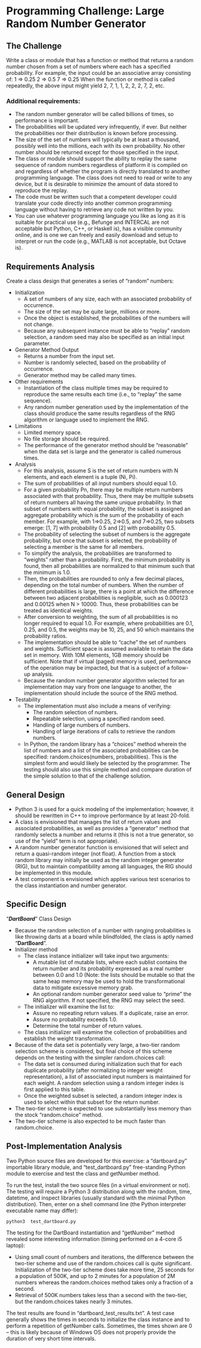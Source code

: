 Programming Challenge: Large Random Number Generator
====================================================

The Challenge
-------------

Write a class or module that has a function or method that returns a random number chosen from a set of numbers where each has a specified probability.  For example, the input could be an associative array consisting of:
        1 => 0.25
        2 => 0.5
        7 => 0.25
When the function or method is called repeatedly, the above input might yield 2, 7, 1, 1, 2, 2, 2, 7, 2, etc.

### Additional requirements:
* The random number generator will be called billions of times, so performance is important.
* The probabilities will be updated very infrequently, if ever.  But neither the probabilities nor their distribution is known before processing.
* The size of the set of numbers will typically be at least a thousand, possibly well into the millions, each with its own probability.  No other number should be returned except for those specified in the input.
* The class or module should support the ability to replay the same sequence of random numbers regardless of platform it is compiled on and regardless of whether the program is directly translated to another programming language.  The class does not need to read or write to any device, but it is desirable to minimize the amount of data stored to reproduce the replay.
* The code must be written such that a competent developer could translate your code directly into another common programming language without having to retrieve any code not written by you.
* You can use whatever programming language you like as long as it is suitable for practical use (e.g., Befunge and INTERCAL are not acceptable but Python, C++, or Haskell is), has a visible community online, and is one we can freely and easily download and setup to interpret or run the code (e.g., MATLAB is not acceptable, but Octave is).


Requirements Analysis
---------------------

Create a class design that generates a series of “random” numbers:
* Initialization
  * A set of numbers of any size, each with an associated probability of occurrence.
  * The size of the set may be quite large, millions or more.
  * Once the object is established, the probabilities of the numbers will not change.
  * Because any subsequent instance must be able to “replay” random selection, a random seed may also be specified as an initial input parameter.
* Generator Method Output
  * Returns a number from the input set.
  * Number is randomly selected, based on the probability of occurrence.
  * Generator method may be called many times.
* Other requirements
  * Instantiation of the class multiple times may be required to reproduce the same results each time (i.e., to “replay” the same sequence).
  * Any random number generation used by the implementation of the class should produce the same results regardless of the RNG algorithm or language used to implement the RNG.
* Limitations
  * Limited memory space. 
  * No file storage should be required.
  * The performance of the generator method should be “reasonable” when the data set is large and the generator is called numerous times.
* Analysis
  * For this analysis, assume S is the set of return numbers with N elements, and each element is a tuple (Ni, Pi). 
  * The sum of probabilities of all input numbers should equal 1.0.
  * For a given probability Pn, there may be multiple return numbers associated with that probability. Thus, there may be multiple subsets of return numbers all having the same unique probability. In that subset of numbers with equal probability, the subset is assigned an aggregate probability which is the sum of the probability of each member. For example, with 1=>0.25, 2=>0.5, and 7=>0.25, two subsets emerge: [1, 7] with probability 0.5 and [2] with probability 0.5.
  * The probability of selecting the subset of numbers is the aggregate probability, but once that subset is selected, the probability of selecting a member is the same for all members.
  * To simplify the analysis, the probabilities are transformed to “weights” rather than a probability. First, the minimum probability is found, then all probabilities are normalized to that minimum such that the minimum is 1.0. 
  * Then, the probabilities are rounded to only a few decimal places, depending on the total number of numbers. When the number of different probabilities is large, there is a point at which the difference between two adjacent probabilities is negligible, such as 0.000123 and 0.00125 when N > 10000. Thus, these probabilities can be treated as identical weights. 
  * After conversion to weighting, the sum of all probabilities is no longer required to equal 1.0. For example, where probabilities are 0.1, 0.25, and 0.5, the weights may be 10, 25, and 50 which maintains the probability ratios.
  * The implementation should be able to “cache” the set of numbers and weights. Sufficient space is assumed available to retain the data set in memory. With 10M elements, 1GB memory should be sufficient. Note that if virtual (paged) memory is used, performance of the operation may be impacted, but that is a subject of a follow-up analysis.
  * Because the random number generator algorithm selected for an implementation may vary from one language to another, the implementation should include the source of the RNG method.
* Testability
  * The implementation must also include a means of verifying:
    * The random selection of numbers. 
    * Repeatable selection, using a specified random seed.
    * Handling of large numbers of numbers.
    * Handling of large iterations of calls to retrieve the random numbers.
  * In Python, the random library has a “choices” method wherein the list of numbers and a list of the associated probabilities can be specified: random.choices(numbers, probabilities). This is the simplest form and would likely be selected by the programmer. The testing should also use this simple method and compare duration of the simple solution to that of the challenge solution.

General Design
--------------

* Python 3 is used for a quick modeling of the implementation; however, it should be rewritten in C++ to improve performance by at least 20-fold.
* A class is envisioned that manages the list of return values and associated probabilities, as well as provides a “generator” method that randomly selects a number and returns it (this is not a true generator, so use of the “yield” term is not appropriate).
* A random number generator function is envisioned that will select and return a quasi-random integer (not float). A function from a stock random library may initially be used as the random integer generator (RIG), but to maintain compatibility among all languages, the RIG should be implemented in this module.
* A test component is envisioned which applies various test scenarios to the class instantiation and number generator.

Specific Design
---------------

“**_DartBoard_**” Class Design
* Because the random selection of a number with ranging probabilities is like throwing darts at a board while blindfolded, the class is aptly named “**DartBoard**”.
* Initializer method
  * The class instance initializer will take input two arguments:
    * A mutable list of mutable lists, where each sublist contains the return number and its probability expressed as a real number between 0.0 and 1.0 (Note: the lists should be mutable so that the same heap memory may be used to hold the transformational data to mitigate excessive memory grab.
    * An optional random number generator seed value to “prime” the RNG algorithm. If not specified, the RNG may select the seed.
  * The initializer will examine the list to:
    * Assure no repeating return values. If a duplicate, raise an error.
    * Assure no probability exceeds 1.0.
    * Determine the total number of return values.
  * The class initializer will examine the collection of probabilities and establish the weight transformation.
* Because of the data set is potentially very large, a two-tier random selection scheme is considered, but final choice of this scheme depends on the testing with the simpler random.choices call:
  * The data set is consumed during initialization such that for each duplicate probability (after normalizing to integer weight representation), a list of associated input numbers is maintained for each weight. A random selection using a random integer index is first applied to this table.
  * Once the weighted subset is selected, a random integer index is used to select within that subset for the return number.
* The two-tier scheme is expected to use substantially less memory than the stock “random.choice” method. 
* The two-tier scheme is also expected to be much faster than random.choice.


Post-Implementation Analysis
----------------------------

Two Python source files are developed for this exercise: a “dartboard.py” importable library module, and “test_dartboard.py” free-standing Python module to exercise and test the class and getNumber method.

To run the test, install the two source files (in a virtual environment or not). The testing will require a Python 3 distribution along with the random, time, datetime, and inspect libraries (usually standard with the minimal Python distribution). Then, enter on a shell command line (the Python interpreter executable name may differ):
	
    python3  test_dartboard.py

The testing for the DartBoard instantiation and “getNumber” method revealed some interesting information (timing performed on a 4-core i5 laptop):

* Using small count of numbers and iterations, the difference between the two-tier scheme and use of the random.choices call is quite significant. Initialization of the two-tier scheme does take more time, 25 seconds for a population of 500K, and up to 2 minutes for a population of 2M numbers whereas the random.choices method takes only a fraction of a second. 
* Retrieval of 500K numbers takes less than a second with the two-tier, but the random.choices takes nearly 3 minutes. 

The test results are found in “dartboard_test_results.txt”. A test case generally shows the times in seconds to initialize the class instance and to perform a repetition of getNumber calls. Sometimes, the times shown are 0 – this is likely because of Windows OS does not properly provide the duration of very short time intervals.


